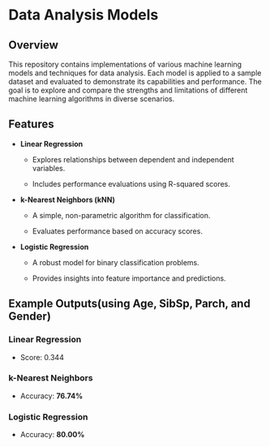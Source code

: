 Data Analysis Models
====================

Overview
--------

This repository contains implementations of various machine learning models and techniques for data analysis. Each model is applied to a sample dataset and evaluated to demonstrate its capabilities and performance. The goal is to explore and compare the strengths and limitations of different machine learning algorithms in diverse scenarios.

Features
--------

*   **Linear Regression**
    
    *   Explores relationships between dependent and independent variables.
        
    *   Includes performance evaluations using R-squared scores.
        
*   **k-Nearest Neighbors (kNN)**
    
    *   A simple, non-parametric algorithm for classification.
        
    *   Evaluates performance based on accuracy scores.
        
*   **Logistic Regression**
    
    *   A robust model for binary classification problems.
        
    *   Provides insights into feature importance and predictions.

        
Example Outputs(using Age, SibSp, Parch, and Gender)
---------------

### Linear Regression

*   Score: 0.344 
    

### k-Nearest Neighbors

*   Accuracy: **76.74%**
    

### Logistic Regression

*   Accuracy: **80.00%**

